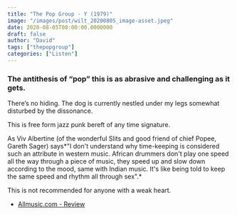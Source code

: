 ```yaml
---
title: "The Pop Group - Y (1979)"
image: "/images/post/wilt_20200805_image-asset.jpeg"
date: 2020-08-05T00:00:00.0000000
draft: false
author: "David"
tags: ["thepopgroup"]
categories: ["Listen"]
---
```

### The antithesis of “pop” this is as abrasive and challenging as it gets.   
  
There’s no hiding. The dog is currently nestled under my legs somewhat disturbed by the dissonance.   
  
This is free form jazz punk bereft of any time signature.     
  
As Viv Albertine (of the wonderful Slits and good friend of chief Popee, Gareth Sager) says*"I don't understand why time-keeping is considered such an attribute in western music. African drummers don't play one speed all the way through a piece of music, they speed up and slow down according to the mood, same with Indian music. It's like being told to keep the same speed and rhythm all through sex".*  

 This is not recommended for anyone with a weak heart.  

-  [Allmusic.com - Review](https://www.allmusic.com/album/y-mw0000463021)